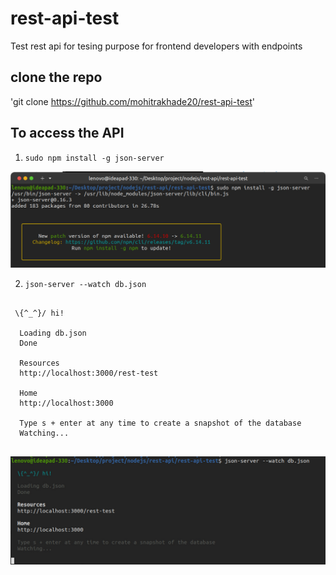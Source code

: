 # rest-api-test
Test rest api for tesing purpose for frontend developers with endpoints

## clone the repo 

'git clone https://github.com/mohitrakhade20/rest-api-test'

## To access the API

1. `sudo npm install -g json-server`

![one](https://raw.githubusercontent.com/mohitrakhade20/rest-api-test/main/Images/1.jpeg)


2. `json-server --watch db.json`


```

 \{^_^}/ hi!

  Loading db.json
  Done

  Resources
  http://localhost:3000/rest-test

  Home
  http://localhost:3000

  Type s + enter at any time to create a snapshot of the database
  Watching...


```

![two](https://raw.githubusercontent.com/mohitrakhade20/rest-api-test/main/Images/2.jpeg)
